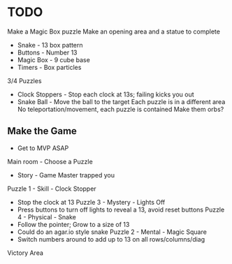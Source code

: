 # TODO

Make a Magic Box puzzle
Make an opening area and a statue to complete

-   Snake - 13 box pattern
-   Buttons - Number 13
-   Magic Box - 9 cube base
-   Timers - Box particles

3/4 Puzzles

-   Clock Stoppers - Stop each clock at 13s; failing kicks you out
-   Snake Ball - Move the ball to the target
    Each puzzle is in a different area
    No teleportation/movement, each puzzle is contained
    Make them orbs?

## Make the Game

-   Get to MVP ASAP

Main room - Choose a Puzzle

-   Story - Game Master trapped you

Puzzle 1 - Skill - Clock Stopper

-   Stop the clock at 13
    Puzzle 3 - Mystery - Lights Off
-   Press buttons to turn off lights to reveal a 13, avoid reset buttons
    Puzzle 4 - Physical - Snake
-   Follow the pointer; Grow to a size of 13
-   Could do an agar.io style snake
    Puzzle 2 - Mental - Magic Square
-   Switch numbers around to add up to 13 on all rows/columns/diag

Victory Area
